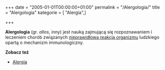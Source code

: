 +++
date = "2005-01-01T00:00:00+01:00"
permalink = "/Alergologia/"
title = "Alergologia"
kategorie = [ "Alergia",]

+++

**Alergologia** (gr. *allos*, inny) jest nauką zajmującą się rozpoznawaniem i leczeniem chorób związanych [nieprawidłową reakcją organizmu](/atopedia/Reakcja_alergiczna "wikilink") ludzkiego opartą o mechanizm immunologiczny.

**Zobacz też**

-   [Alergia](/atopedia/Alergia "wikilink")
